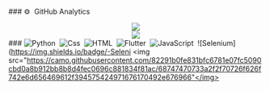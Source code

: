 <img src="https://camo.githubusercontent.com/82291b0fe831bfc6781e07fc5090cbd0a8b912bb8b8d4fec0696c881834f81ac/68747470733a2f2f70726f626f742e6d656469612f394575424971676170492e676966" width="800" height="3"> ### ⚙️ &nbsp;GitHub Analytics <div align="center"><img src="https://github-readme-stats.vercel.app/api?username=assad69&hide=contribs,issues,stars&theme=tokyonight" /></div> <div align="center"><img src="https://github-readme-stats.vercel.app/api/top-langs/?username=assad69&hide_title=true&hide_border=true&theme=tokyonight" /></div> ### ![Python](https://img.shields.io/badge/-Python-05122A?style=flat&logo=Python)&nbsp; ![Css](https://img.shields.io/badge/-CSS-05122A?style=flat&logo=CSS)&nbsp; ![HTML](https://img.shields.io/badge/-Html-05122A?style=flat&logo=Html)&nbsp; ![Flutter](https://img.shields.io/badge/-Flutter-05122A?style=flat&logo=Flutter)&nbsp; ![JavaScript](https://img.shields.io/badge/-JavaScript-05122A?style=flat&logo=JavaScript)&nbsp; ![Selenium](https://img.shields.io/badge/-Seleni
<img src="https://camo.githubusercontent.com/82291b0fe831bfc6781e07fc5090cbd0a8b912bb8b8d4fec0696c881834f81ac/68747470733a2f2f70726f626f742e6d656469612f394575424971676170492e676966"</img>
